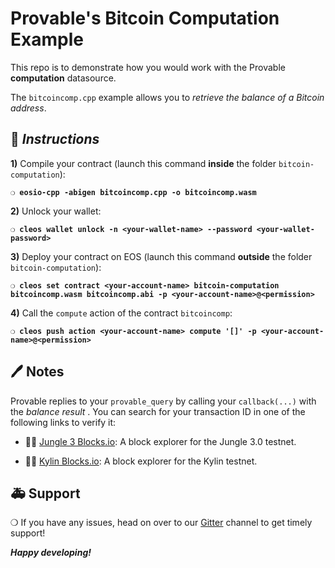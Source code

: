 # Provable's Bitcoin Computation Example

This repo is to demonstrate how you would work with the Provable **computation** datasource.

The `bitcoincomp.cpp` example allows you to *retrieve the balance of a Bitcoin address*.

## :page_with_curl: *Instructions*

**1)** Compile your contract (launch this command **inside** the folder `bitcoin-computation`):

**`❍ eosio-cpp -abigen bitcoincomp.cpp -o bitcoincomp.wasm`**

**2)** Unlock your wallet:

**`❍ cleos wallet unlock -n <your-wallet-name> --password <your-wallet-password>`**

**3)** Deploy your contract on EOS (launch this command **outside** the folder `bitcoin-computation`):

**`❍ cleos set contract <your-account-name> bitcoin-computation bitcoincomp.wasm bitcoincomp.abi -p <your-account-name>@<permission>`**

**4)** Call the `compute` action of the contract `bitcoincomp`:

**`❍ cleos push action <your-account-name> compute '[]' -p <your-account-name>@<permission>`**

## :pen: Notes

Provable replies to your `provable_query` by calling your `callback(...)` with the *balance result* .
You can search for your transaction ID in one of the following links to verify it:

* :mag_right::ledger: [Jungle 3 Blocks.io](https://jungle3.bloks.io/): A block explorer for the Jungle 3.0 testnet.

* :mag_right::ledger: [Kylin Blocks.io](https://kylin.bloks.io/): A block explorer for the Kylin testnet.

## :ambulance: Support

❍  If you have any issues, head on over to our [Gitter](https://gitter.im/provable/eos-api) channel to get timely support!

***Happy developing!***


